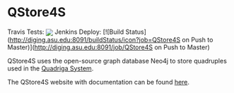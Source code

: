 # QStore4S 

Travis Tests: <img src="https://travis-ci.org/diging/qstore4s.svg?branch=master" style="vertical-align: sub;" /> Jenkins Deploy: [![Build Status](http://diging.asu.edu:8091/buildStatus/icon?job=QStore4S on Push to Master)](http://diging.asu.edu:8091/job/QStore4S on Push to Master)

QStore4S uses the open-source graph database Neo4j to store quadruples used in the [Quadriga System](http://quadriga.sf.net). 

The QStore4S website with documentation can be found [here](http://diging.github.io/qstore4s/).

